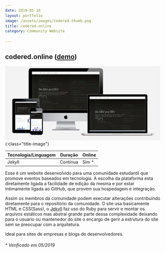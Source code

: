 ```yaml
---
date: 2019-05-10
layout: portfolio
image: /assets/images/codered-thumb.png
title: codered.online
category: Community Website

---
```


## codered.online ([demo](https://codered.online/))

![Mockup](/assets/images/codered.png){:class="title-image"}

| Tecnologia/Linguagem | Duração                    | Online |
| -------------------- | -------------------------- | -------|
| Jekyll               | Contínua                   | Sim *  |


Esse é um website desenvolvido para uma comunidade estudantil que promove eventos baseados em tecnologia. 
A escolha da plataforma esta diretamente ligada a facilidade de edição da mesma e por estar intimamente ligada ao GitHub, que provém sua hospedagem e integração. 

Assim os membros da comunidade podem executar alterações contribuindo diretamente para o repositório da comunidade.
O site usa basicamente HTML e CSS(Sass), o [Jekyll](https://jekyllrb.com/) faz uso do Ruby para servir e montar os arquivos estáticos mas abstrai grande parte dessa complexidade deixando para o usuario ou mantenedor do site o encargo de gerir a estrutura do site sem se preocupar com a arquitetura.

Ideal para sites de empresas e blogs de desenvolvedores.

###### * Verificado em 05/2019